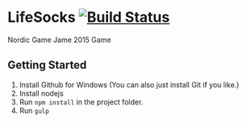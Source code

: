 # LifeSocks [![Build Status](https://travis-ci.org/PentiaLabs/LifeSocks.svg)](https://travis-ci.org/PentiaLabs/LifeSocks)   
Nordic Game Jame 2015 Game

## Getting Started

1. Install Github for Windows (You can also just install Git if you like.)
2. Install nodejs
3. Run `npm install` in the project folder.
4. Run `gulp`